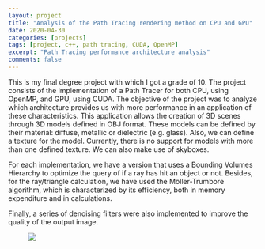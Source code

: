 ```yaml
---
layout: project
title: "Analysis of the Path Tracing rendering method on CPU and GPU"
date: 2020-04-30
categories: [projects]
tags: [project, c++, path tracing, CUDA, OpenMP]
excerpt: "Path Tracing performance architecture analysis"
comments: false
---
```


This is my final degree project with which I got a grade of 10. The project consists of the implementation of a Path Tracer for both CPU, using OpenMP, and GPU, using CUDA. The objective of the project was to analyze which architecture provides us with more performance in an application of these characteristics. This application allows the creation of 3D scenes through 3D models defined in OBJ format. These models can be defined by their material: diffuse, metallic or dielectric (e.g. glass). Also, we can define a texture for the model. Currently, there is no support for models with more than one defined texture. We can also make use of skyboxes.

For each implementation, we have a version that uses a Bounding Volumes Hierarchy to optimize the query of if a ray has hit an object or not. Besides, for the ray/triangle calculation, we have used the Möller-Trumbore algorithm, which is characterized by its efficiency, both in memory expenditure and in calculations.

Finally, a series of denoising filters were also implemented to improve the quality of the output image.

<figure>
	<img src="{{site.url}}/pathtracing/cornell_deer.png">
</figure>
